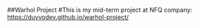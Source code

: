 ##Warhol Project
#This is my mid-term project at NFQ company:
https://duyvodev.github.io/warhol-project/

